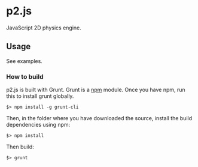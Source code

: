 p2.js
===========

JavaScript 2D physics engine.

## Usage ##
See examples.

### How to build ###

p2.js is built with Grunt. Grunt is a [npm](https://npmjs.org/) module.
Once you have npm, run this to install grunt globally.

```
$> npm install -g grunt-cli
```

Then, in the folder where you have downloaded the source, install the build dependencies using npm:

```
$> npm install
```

Then build:

```
$> grunt
```
